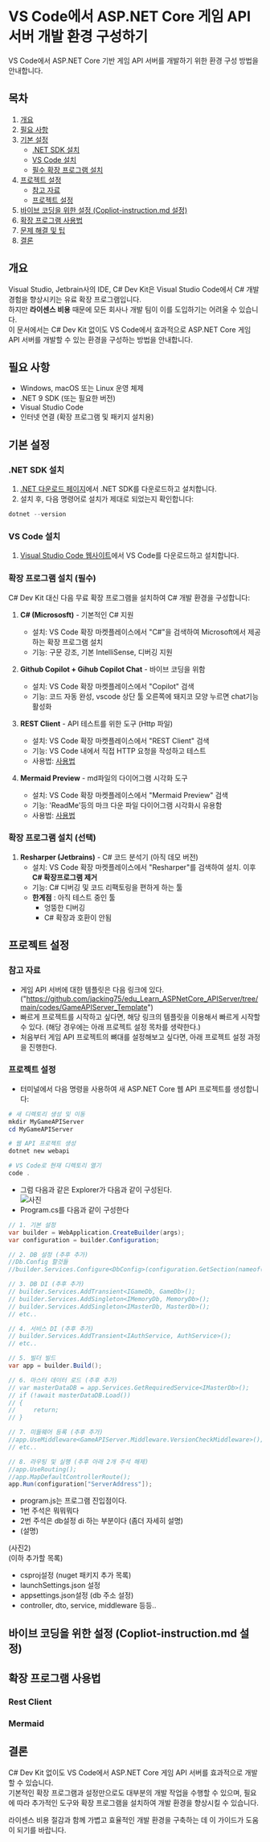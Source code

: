 # VS Code에서 ASP.NET Core 게임 API 서버 개발 환경 구성하기 

VS Code에서 ASP.NET Core 기반 게임 API 서버를 개발하기 위한 환경 구성 방법을 안내합니다.


## 목차

1. [개요](#개요)
2. [필요 사항](#필요-사항)
3. [기본 설정](#기본-설정)
   - [.NET SDK 설치](#net-sdk-설치)
   - [VS Code 설치](#vs-code-설치)
   - [필수 확장 프로그램 설치](#필수-확장-프로그램-설치)
4. [프로젝트 설정](#프로젝트-설정)
    - [참고 자료](#참고자료)
    - [프로젝트 설정](#프로젝트-생성)
5. [바이브 코딩을 위한 설정 (Copliot-instruction.md 설정)](#바이브-코딩을-위한-설정-copliot-instructionmd-설정)
6. [확장 프로그램 사용법](#확장-프로그램-사용법)
7. [문제 해결 및 팁](#문제-해결-및-팁)
8. [결론](#결론)

## 개요

Visual Studio, Jetbrain사의 IDE, C# Dev Kit은 Visual Studio Code에서 C# 개발 경험을 향상시키는 유료 확장 프로그램입니다.   
하지만 **라이센스 비용** 때문에 모든 회사나 개발 팀이 이를 도입하기는 어려울 수 있습니다.   
이 문서에서는 C# Dev Kit 없이도 VS Code에서 효과적으로 ASP.NET Core 게임 API 서버를 개발할 수 있는 환경을 구성하는 방법을 안내합니다.  
  
## 필요 사항

- Windows, macOS 또는 Linux 운영 체제
- .NET 9 SDK (또는 필요한 버전)
- Visual Studio Code
- 인터넷 연결 (확장 프로그램 및 패키지 설치용)

## 기본 설정

### .NET SDK 설치

1. [.NET 다운로드 페이지](https://dotnet.microsoft.com/download)에서 .NET SDK를 다운로드하고 설치합니다.
2. 설치 후, 다음 명령어로 설치가 제대로 되었는지 확인합니다:

```powershell 
dotnet --version
```

### VS Code 설치

1. [Visual Studio Code 웹사이트](https://code.visualstudio.com/)에서 VS Code를 다운로드하고 설치합니다.

### 확장 프로그램 설치 (필수)

C# Dev Kit 대신 다음 무료 확장 프로그램을 설치하여 C# 개발 환경을 구성합니다:

1. **C# (Micrososft)** - 기본적인 C# 지원 
   - 설치: VS Code 확장 마켓플레이스에서 "C#"을 검색하여 Microsoft에서 제공하는 확장 프로그램 설치
   - 기능: 구문 강조, 기본 IntelliSense, 디버깅 지원

2. **Github Copilot + Gihub Copilot Chat** - 바이브 코딩을 위함
    - 설치: VS Code 확장 마켓플레이스에서 "Copilot" 검색
    - 기능: 코드 자동 완성, vscode 상단 툴 오른쪽에 돼지코 모양 누르면 chat기능 활성화

3. **REST Client** - API 테스트를 위한 도구 (Http 파일)
   - 설치: VS Code 확장 마켓플레이스에서 "REST Client" 검색
   - 기능: VS Code 내에서 직접 HTTP 요청을 작성하고 테스트
   - 사용법: [사용법](#rest-client)

4. **Mermaid Preview** - md파일의 다이어그램 시각화 도구
   - 설치: VS Code 확장 마켓플레이스에서 "Mermaid Preview" 검색
   - 기능: 'ReadMe'등의 마크 다운 파일 다이어그램 시각화시 유용함
   - 사용법: [사용법](#mermaid)




### 확장 프로그램 설치 (선택)

1. **Resharper (Jetbrains)** - C# 코드 분석기 (아직 데모 버전)
   - 설치: VS Code 확장 마켓플레이스에서 "Resharper"를 검색하여 설치. 이후 **C# 확장프로그램 제거**
   - 기능: C# 디버깅 및 코드 리팩토링을 편하게 하는 툴
   - **한계점** : 아직 테스트 중인 툴
        - 엉뚱한 디버깅
        - C# 확장과 호환이 안됨


## 프로젝트 설정

### 참고 자료
- 게임 API 서버에 대한 템플릿은 다음 링크에 있다. ("https://github.com/jacking75/edu_Learn_ASPNetCore_APIServer/tree/main/codes/GameAPIServer_Template")
- 빠르게 프로젝트를 시작하고 싶다면, 해당 링크의 템플릿을 이용해서 빠르게 시작할 수 있다. (해당 경우에는 아래 프로젝트 설정 목차를 생략한다.)  
- 처음부터 게임 API 프로젝트의 뼈대를 설정해보고 싶다면, 아래 프로젝트 설정 과정을 진행한다.


### 프로젝트 설정

- 터미널에서 다음 명령을 사용하여 새 ASP.NET Core 웹 API 프로젝트를 생성합니다:

```powershell
# 새 디렉토리 생성 및 이동
mkdir MyGameAPIServer
cd MyGameAPIServer

# 웹 API 프로젝트 생성
dotnet new webapi

# VS Code로 현재 디렉토리 열기
code .
```

- 그럼 다음과 같은 Explorer가 다음과 같이 구성된다.  
![사진](사진1.png)  
-  Program.cs를 다음과 같이 구성한다  
```csharp
// 1. 기본 설정
var builder = WebApplication.CreateBuilder(args);
var configuration = builder.Configuration;

// 2. DB 설정 (추후 추가)
//Db.Config 할것들 
//builder.Services.Configure<DbConfig>(configuration.GetSection(nameof(DbConfig)));

// 3. DB DI (추후 추가)
// builder.Services.AddTransient<IGameDb, GameDb>();
// builder.Services.AddSingleton<IMemoryDb, MemoryDb>();
// builder.Services.AddSingleton<IMasterDb, MasterDb>();
// etc..

// 4. 서비스 DI (추후 추가)
// builder.Services.AddTransient<IAuthService, AuthService>();
// etc..

// 5. 빌더 빌드
var app = builder.Build();

// 6. 마스터 데이터 로드 (추후 추가)
// var masterDataDB = app.Services.GetRequiredService<IMasterDb>();
// if (!await masterDataDB.Load())
// {
//     return;
// }

// 7. 미들웨어 등록 (추후 추가)
//app.UseMiddleware<GameAPIServer.Middleware.VersionCheckMiddleware>();
// etc..

// 8. 라우팅 및 실행 (추후 아래 2개 주석 해제)
//app.UseRouting();
//app.MapDefaultControllerRoute();
app.Run(configuration["ServerAddress"]);
```
- program.js는 프로그램 진입점이다.
- 1번 주석은 뭐뭐뭐다
- 2번 주석은 db설정 di 하는 부분이다 (좀더 자세히 설명)
- (설명)


(사진2)  
(이하 추가할 목록) 
- csproj설정 (nuget 패키지 추가 목록)
- launchSettings.json 설정
- appsettings.json설정 (db 주소 설정)
- controller, dto, service, middleware 등등.. 


## 바이브 코딩을 위한 설정 (Copliot-instruction.md 설정)

## 확장 프로그램 사용법

### Rest Client



### Mermaid




## 결론

C# Dev Kit 없이도 VS Code에서 ASP.NET Core 게임 API 서버를 효과적으로 개발할 수 있습니다.   
기본적인 확장 프로그램과 설정만으로도 대부분의 개발 작업을 수행할 수 있으며, 필요에 따라 추가적인 도구와 확장 프로그램을 설치하여 개발 환경을 향상시킬 수 있습니다.  

라이센스 비용 절감과 함께 가볍고 효율적인 개발 환경을 구축하는 데 이 가이드가 도움이 되기를 바랍니다.
